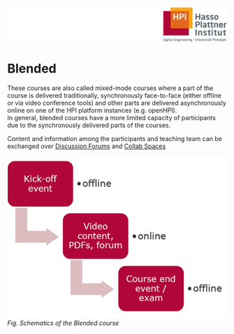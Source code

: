 ![HPI Logo](../../img/HPI_Logo.png)

# Blended

These courses are also called mixed-mode courses where a part of the course is delivered traditionally, synchronously face-to-face (either offline or via video conference tools) and other parts are delivered asynchronously online on one of the HPI platform instances (e.g. openHPI).  
In general, blended courses have a more limited capacity of participants due to the synchronously delivered parts of the courses.    

Content and information among the participants and teaching team can be exchanged over [Discussion Forums](https://teachingteamguidelines.readthedocs.io/#features/discussionforum/) and [Collab Spaces](https://teachingteamguidelines.readthedocs.io/#features/collabspaces/)  

![blended](../../img/bestpractices/projectmanagement/blended.png)  
*Fig. Schematics of the Blended course*

